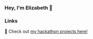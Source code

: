 ### Hey, I'm Elizabeth 👋

<!--
**elizabethsong/elizabethsong** is a ✨ _special_ ✨ repository because its `README.md` (this file) appears on your GitHub profile.

Here are some ideas to get you started:

- 🔭 I’m currently working on ...
- 🌱 I’m currently learning ...
- 👯 I’m looking to collaborate on ...
- 🤔 I’m looking for help with ...
- 💬 Ask me about ...
- 📫 How to reach me: ...
- 😄 Pronouns: ...
- ⚡ Fun fact: ...
-->
<!--
### 🤔 Who am I?
I'm a senior at Claremont McKenna College studying CS (at Harvey Mudd) and Economics. I'm interested in the intersection between social good, business, and tech. Previously, I interned at Fidelity Investments and researched equities; worked at Amazon in software engineering; built Products at [Foreign Affairs](http://www.foreignaffairs.com); and worked on [educational access](https://halogen.sg) for low-income students in Singapore. I'm fluent in many languages: English, Mandarin, Python, Java, Finance, and learning C/C++.
-->
### Links
🌱 Check out [my hackathon projects here!](https://devpost.com/elizabethsong65?ref_content=user-portfolio&ref_feature=portfolio&ref_medium=global-nav)


